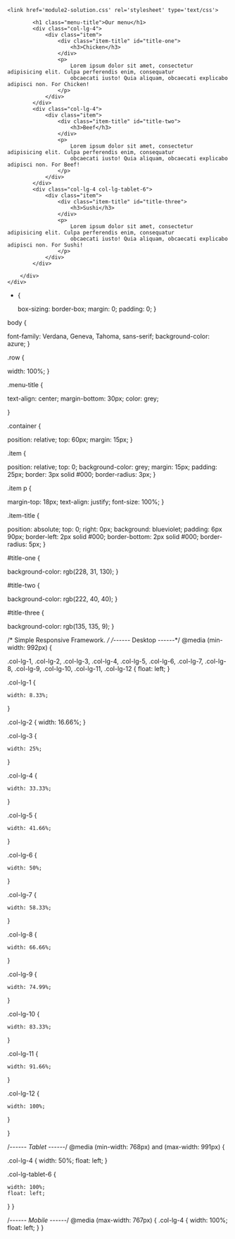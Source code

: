 <!DOCTYPE html>
<html>

<head>
    <meta charset="utf-8">
    <meta name="viewport" content="width=device-width, initial-scale=1">
    <title>Module2 Solution</title>
   
    <link href='module2-solution.css' rel='stylesheet' type='text/css'>
</head>

<body>
    <div class="container">
        <div class="row">

            <h1 class="menu-title">Our menu</h1>
            <div class="col-lg-4">
                <div class="item">
                    <div class="item-title" id="title-one">
                        <h3>Chicken</h3>
                    </div>
                    <p>
                        Lorem ipsum dolor sit amet, consectetur adipisicing elit. Culpa perferendis enim, consequatur
                        obcaecati iusto! Quia aliquam, obcaecati explicabo adipisci non. For Chicken!
                    </p>
                </div>
            </div>
            <div class="col-lg-4">
                <div class="item">
                    <div class="item-title" id="title-two">
                        <h3>Beef</h3>
                    </div>
                    <p>
                        Lorem ipsum dolor sit amet, consectetur adipisicing elit. Culpa perferendis enim, consequatur
                        obcaecati iusto! Quia aliquam, obcaecati explicabo adipisci non. For Beef!
                    </p>
                </div>
            </div>
            <div class="col-lg-4 col-lg-tablet-6">
                <div class="item">
                    <div class="item-title" id="title-three">
                        <h3>Sushi</h3>
                    </div>
                    <p>
                        Lorem ipsum dolor sit amet, consectetur adipisicing elit. Culpa perferendis enim, consequatur
                        obcaecati iusto! Quia aliquam, obcaecati explicabo adipisci non. For Sushi!
                    </p>
                </div>
            </div>

        </div>
    </div>
</body>

</html>

* {

  box-sizing: border-box;
  margin: 0;
  padding: 0;
}

body {

  font-family: Verdana, Geneva, Tahoma, sans-serif;
  background-color: azure;
}

.row {

  width: 100%;
}

.menu-title {

  text-align: center;
  margin-bottom: 30px;
  color: grey;


}

.container {

  position: relative;
  top: 60px;
  margin: 15px;
}

.item {

  position: relative;
  top: 0;
  background-color: grey;
  margin: 15px;
  padding: 25px;
  border: 3px solid #000;
  border-radius: 3px;
}

.item p {

  margin-top: 18px;
  text-align: justify;
  font-size: 100%;
}

.item-title {

  position: absolute;
  top: 0;
  right: 0px;
  background: blueviolet;
  padding: 6px 90px;
  border-left: 2px solid #000;
  border-bottom: 2px solid #000;
  border-radius: 5px;
}

#title-one {

  background-color: rgb(228, 31, 130);
}

#title-two {

  background-color: rgb(222, 40, 40);
}

#title-three {

  background-color: rgb(135, 135, 9);
}

/* Simple Responsive Framework. */
/*------ Desktop ------*/
@media (min-width: 992px) {

  .col-lg-1,
  .col-lg-2,
  .col-lg-3,
  .col-lg-4,
  .col-lg-5,
  .col-lg-6,
  .col-lg-7,
  .col-lg-8,
  .col-lg-9,
  .col-lg-10,
  .col-lg-11,
  .col-lg-12 {
    float: left;
  }

  .col-lg-1 {

    width: 8.33%;
  }

  .col-lg-2 {
    width: 16.66%;
  }

  .col-lg-3 {

    width: 25%;
  }

  .col-lg-4 {

    width: 33.33%;
  }

  .col-lg-5 {

    width: 41.66%;
  }

  .col-lg-6 {

    width: 50%;
  }

  .col-lg-7 {

    width: 58.33%;
  }

  .col-lg-8 {

    width: 66.66%;
  }

  .col-lg-9 {

    width: 74.99%;
  }

  .col-lg-10 {

    width: 83.33%;
  }

  .col-lg-11 {

    width: 91.66%;
  }

  .col-lg-12 {

    width: 100%;
  }

}


/*------ Tablet ------*/
@media (min-width: 768px) and (max-width: 991px) {

  .col-lg-4 {
    width: 50%;
    float: left;
  }

  .col-lg-tablet-6 {

    width: 100%;
    float: left;
  }
}


/*------ Mobile ------*/
@media (max-width: 767px) {
  .col-lg-4 {
    width: 100%;
    float: left;
  }
}